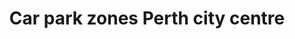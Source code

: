 ---
schema: default
title: Car park zones Perth city centre
organization: Perth and Kinross Council
notes: >-
    Car parking zones in Perth city centre. Parking in Perth City is divided into three zones. Different pricing and waiting periods apply depending on the zone.
resources:
  - name: Car park zones Perth city centre HTML
  - url: >-
      http://opendata-pkc.opendata.arcgis.com/datasets/1822fcfddad9452e89d3a6f0d8762d4f_0
  - format: HTML

  - name: Car park zones Perth city centre ESRI REST
  - url: >-
      https://services.arcgis.com/pfFDYSlYcp7mabvZ/arcgis/rest/services/car_par_zones_perth/FeatureServer/0
  - format: ESRI REST

  - name: Car park zones Perth city centre GEOJSON
  - url: >-
      http://opendata-pkc.opendata.arcgis.com/datasets/1822fcfddad9452e89d3a6f0d8762d4f_0.geojson
  - format: GEOJSON

  - name: Car park zones Perth city centre CSV
  - url: >-
      http://opendata-pkc.opendata.arcgis.com/datasets/1822fcfddad9452e89d3a6f0d8762d4f_0.csv
  - format: CSV

  - name: Car park zones Perth city centre KML
  - url: >-
      http://opendata-pkc.opendata.arcgis.com/datasets/1822fcfddad9452e89d3a6f0d8762d4f_0.kml
  - format: KML

  - name: Car park zones Perth city centre ZIP
  - url: >-
      http://opendata-pkc.opendata.arcgis.com/datasets/1822fcfddad9452e89d3a6f0d8762d4f_0.zip
  - format: ZIP
license: Open Government Licence 3.0 (United Kingdom)
category:

  - Car Park,car park zone,transport,transportation
maintainer: Perth and Kinross Council
maintainer_email: someone@example.com
---